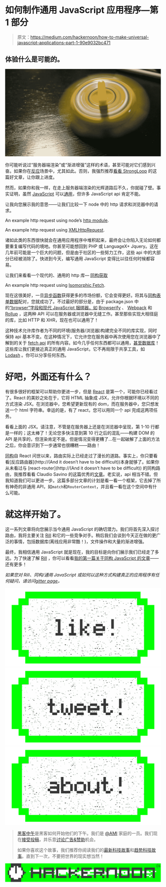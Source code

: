 # 如何制作通用 JavaScript 应用程序—第 1 部分

> 原文：<https://medium.com/hackernoon/how-to-make-universal-javascript-applications-part-1-90e9032bc471>

## 体验什么是可能的。

![](img/e2fc012e3a019bff1111be43f538fc39.png)

你可能听说过“服务器端渲染”或“渐进增强”这样的术语，甚至可能对它们感到兴奋。如果你在[反应](https://facebook.github.io/react/)场景中，尤其如此。否则，我强烈推荐[看看 StrongLoop](https://strongloop.com/strongblog/node-js-react-isomorphic-javascript-why-it-matters/) 的这篇好文章，让你跟上进度。

然而，如果你和我一样，在走上服务器端渲染的光辉道路后不久，你就碰了壁。事实证明，虽然 [JavaScript](https://hackernoon.com/tagged/javascript) 可以[通用](/@mjackson/universal-javascript-4761051b7ae9#.iddd7qgij)，但许多 JavaScript api 肯定不能。

让我向您展示我的意思——让我们比较一下 node 中的 http 请求和浏览器中的请求。

An example http request using node’s [http module](https://nodejs.org/api/http.html).

An example http request using [XMLHttpRequest](https://developer.mozilla.org/en-US/docs/Web/API/XMLHttpRequest/Using_XMLHttpRequest#Analyzing_and_manipulating_a_responseText_property_containing_an_HTML_document).

诸如此类的东西很快就会在通用应用程序中堆积起来，最终会让你陷入无论如何都要重复编写代码的境地。你甚至可能想回到 PHP 或 LanguageX+ Jquery。这在几年前可能是一个巨大的问题，但是由于社区的一些努力工作，这些 api 中的大部分已经被消除了。快进到今天，编写通用 JavaScript 变得比以往任何时候都容易。

让我们来看看一个现代的、通用的 http 库— [同构获取](https://github.com/matthew-andrews/isomorphic-fetch)

An example http request using [Isomorphic Fetch](https://github.com/matthew-andrews/isomorphic-fetch).

现在这很美好，一旦[异步函数](https://pouchdb.com/2015/03/05/taming-the-async-beast-with-es7.html)获得更多的市场份额，它会变得更好。将其与[同构表单数据](https://github.com/form-data/isomorphic-form-data)配对，您就成功了。不过最好的部分是，由于 package.json 中的[“browser”字段和现代 JavaScript 捆绑器，如](https://github.com/defunctzombie/package-browser-field-spec) [Browserify](http://browserify.org/) 、 [Webpack](https://webpack.github.io/) 和 [Rollup](https://rollupjs.org) ，这两种 API 可以在服务器或浏览器中无缝工作。甚至那些实现大相径庭的库，比如 HTTP 和 XHR，现在也可以通用了！

这种技术允许库作者为不同的环境(服务器/浏览器)构建完全不同的库实现，同时保持 api 基本不变。在这种情况下，它允许您在服务器中再次使用您在浏览器中了解到的关于 [fetch api](https://developer.mozilla.org/en/docs/Web/API/Fetch_API) 的所有内容。如今几乎任何东西都可以通用，[甚至数据库](https://pouchdb.com/)！这些库让我们更接近真正的通用 JavaScript，它不再局限于共享工具，如 [Lodash](https://lodash.com) 。你可以分享任何东西。

# 好吧，外面还有什么？

有很多很好的框架可以帮助你更进一步，但是 [React](https://facebook.github.io/react/) 是第一个，可能你已经看过了。React 的美妙之处在于，它将 HTML 抽象成 JSX，允许你根据环境以不同的方式渲染 JSX。在浏览器中，您希望更新现有的 dom，而在服务器中，您只想发送一个 html 字符串。幸运的是，有了 react，您可以用同一个 api 完成这两项任务。

看看上面的 JSX。请注意，不管是在服务器上还是在浏览器中呈现，第 1-10 行都是一样的；这太棒了！无论您多快注意到第 10 行之后的混乱——构建 DOM 的 API 是共享的，但渲染肯定不是。但是情况变得更糟了…在一起破解了上面的方法之后，你会意识到下一步通常也很糟糕——路由！

[同构](https://hackernoon.com/tagged/isomorphic)自 React 问世以来，路由实际上已经走过了漫长的道路。事实上，你只要看看[反应路由器](http://(And it doesn’t have to be difficult))本身就够了。如果你从未看过与 [react-router](http://(And it doesn’t have to be difficult)) 的同构路由，我推荐看看 Claudio Savino 的这篇优秀的[文章](/@foxhound87/server-side-rendering-with-react-router-we-must-react-ep-04-ad03b6b9e05d)。老实说，api 相当不错。但我知道我们可以更进一步。这篇多部分文章的计划是看一看一个框架，它去掉了所有神奇的非通用 API，如`match`和`RouterContext`，并且看一看在这个空间中有什么可能。

# 就这样开始了。

这一系列文章将向您展示当今通用 JavaScript 的确切潜力。我们将首先深入探讨路由，我将主要关注 [Rill](https://github.com/rill-js/rill) 和它的一些竞争对手。稍后我们会谈到今天正在做的更广泛的事情，包括数据库(离线应用非常酷！)，文件操作和大量的渐进增强。

最终，我相信通用 JavaScript 就是现在，我的目标是向你们展示我们已经走了多远。为了快速了解 [Rill](https://github.com/rill-js/rill) ，你可以看看[我的第一篇关于同构 JavaScript 的文章](/@pierceydylan/isomorphic-javascript-it-just-has-to-work-b9da5b0c8035)——还有更多！

*如果您对 Rill、同构/通用 JavaScript 或如何以这种方式构建真正的应用程序有任何疑问，请访问*[*gitter page*](https://gitter.im/rill-js/rill)*。*

[![](img/50ef4044ecd4e250b5d50f368b775d38.png)](http://bit.ly/HackernoonFB)[![](img/979d9a46439d5aebbdcdca574e21dc81.png)](https://goo.gl/k7XYbx)[![](img/2930ba6bd2c12218fdbbf7e02c8746ff.png)](https://goo.gl/4ofytp)

> [黑客中午](http://bit.ly/Hackernoon)是黑客如何开始他们的下午。我们是 [@AMI](http://bit.ly/atAMIatAMI) 家庭的一员。我们现在[接受投稿](http://bit.ly/hackernoonsubmission)，并乐意[讨论广告&赞助](mailto:partners@amipublications.com)机会。
> 
> 如果你喜欢这个故事，我们推荐你阅读我们的[最新科技故事](http://bit.ly/hackernoonlatestt)和[趋势科技故事](https://hackernoon.com/trending)。直到下一次，不要把世界的现实想当然！

![](img/be0ca55ba73a573dce11effb2ee80d56.png)